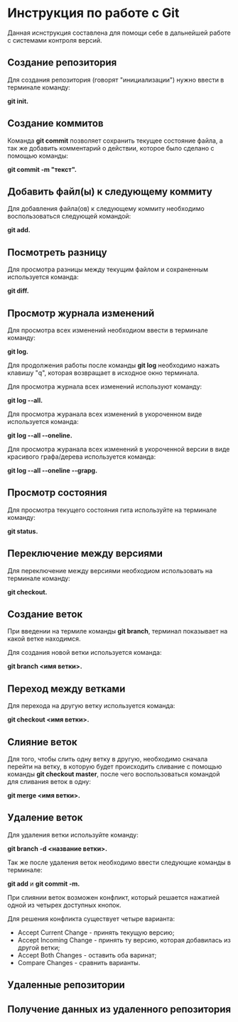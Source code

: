 # Инструкция по работе с Git

Данная иснструкция составлена для помощи себе в дальнейшей работе с системами контроля версий.

## Создание репозитория

Для создания репозитория (говорят "инициализации") нужно ввести в терминале команду: 

**git init.**

## Создание коммитов

Команда **git commit** позволяет сохранить текущее состояние файла, а так же добавить комментарий о действии, которое было сделано с помощью команды:

**git commit -m "текст".**

## Добавить файл(ы) к следующему коммиту

Для добавления файла(ов) к следующему коммиту необходимо воспользоваться следующей командой:

**git add.**

## Посмотреть разницу

Для просмотра разницы между текущим файлом и сохраненным используется команда:

**git diff.**

## Просмотр журнала изменений

Для просмотра всех изменений необходиом ввести в терминале команду:

**git log.**

Для продолжения работы после команды **git log** необходимо нажать клавишу "q", которая возвращает в исходное окно терминала.

Для просмотра журнала всех изменений используют команду:

**git log --all.**

Для просмотра журанала всех изменений в укороченном виде используется команда:

**git log --all --oneline.**

Для просмотра журанала всех изменений в укороченной версии в виде красивого графа/дерева используется команда:

**git log --all --oneline --grapg.**

## Просмотр состояния

Для просмотра текущего состояния гита используйте на терминале команду:

**git status.**

## Переключение между версиями

Для переключение между версиями необходиом использовать на терминале команду:

**git checkout.**

## Создание веток

При введении на термиле команды **git branch**, терминал показывает на какой ветке находимся.

Для создания новой ветки используется команда:

**git branch <имя ветки>.**

## Переход между ветками

Для перехода на другую ветку используется команда:

**git checkout <имя ветки>.**

## Слияние веток

Для того, чтобы слить одну ветку в другую, необходимо сначала перейти на ветку, в которую будет происходить сливание с помощью команды **git checkout master**, после чего воспользоваться командой для сливания веток в одну:

**git merge <имя ветки>.**

## Удаление веток

Для удаления ветки используйте команду:

**git branch -d <название ветки>.**

Так же после удаления веток необходимо ввести следующие команды в терминале:

**git add** и **git commit -m.**

При слиянии веток возможен конфликт, который решается нажатией одной из четырех доступных кнопок.

Для решения конфликта существует четыре варианта:

* Accept Current Change - принять текущую версию;
* Accept Incoming Change - принять ту версию, которая добавилась из другой ветки;
* Accept Both Changes - оставить оба варинат;
* Compare Changes - сравнить варианты.

## Удаленные репозитории

## Получение данных из удаленного репозитория
